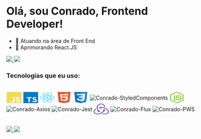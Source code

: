 # Olá, sou Conrado, Frontend Developer!

- 🔭 Atuando na área de Front End
- 🌱 Aprimorando React.JS

<div>
  <a href="https://beacons.ai/ConradoCapistrano">
    <img height="180em" src="https://github-readme-stats-git-masterrstaa-rickstaa.vercel.app/api?username=ConradoCapistrano&theme=tokyonight"/>
    <img height="180em" src="https://github-readme-stats.vercel.app/api/top-langs/?username=ConradoCapistrano&theme=tokyonight"/>
  </a>
</div>

### Tecnologias que eu uso:

<div style="display: inline_block"><br>
  <img align="center" alt="Conrado-Js" height="30" width="40" src="https://raw.githubusercontent.com/devicons/devicon/master/icons/javascript/javascript-plain.svg">
  <img align="center" alt="Conrado-Ts" height="30" width="40" src="https://raw.githubusercontent.com/devicons/devicon/master/icons/typescript/typescript-plain.svg">
  <img align="center" alt="Conrado-React" height="30" width="40" src="https://raw.githubusercontent.com/devicons/devicon/master/icons/react/react-original.svg">
  <img align="center" alt="Conrado-HTML" height="30" width="40" src="https://raw.githubusercontent.com/devicons/devicon/master/icons/html5/html5-original.svg">
  <img align="center" alt="Conrado-CSS" height="30" width="40" src="https://raw.githubusercontent.com/devicons/devicon/master/icons/css3/css3-original.svg">
  <img align="center" alt="Conrado-StyledComponents" height="30" width="40" src="https://styled-components.com/logo.png" />
  <img align="center" alt="Conrado-NodeJs" height="30" width="40" src="https://raw.githubusercontent.com/devicons/devicon/master/icons/nodejs/nodejs-original.svg" />
  <img align="center" alt="Conrado-Axios" height="30" width="40" src="https://axios-http.com/assets/logo.svg" />
  <img align="center" alt="Conrado-Jest" height="30" width="40" src="https://cdn.jsdelivr.net/gh/devicons/devicon/icons/jest/jest-plain.svg" />
  <img align="center" alt="Conrado-Redux" height="30" width="40" src="https://raw.githubusercontent.com/devicons/devicon/master/icons/redux/redux-original.svg" />
  <img align="center" alt="Conrado-Flux" height="30" width="40" src="https://cdn.jsdelivr.net/gh/devicons/devicon/icons/flux/flux-original.svg" />
  <img align="center" alt="Conrado-PWS" height="30" width="40" src="https://cdn.jsdelivr.net/gh/devicons/devicon/icons/html5/html5-original.svg" />
</div>

##

<div>
  <a href="mailto:capistrano.conrado@gmail.com">
    <img src="https://img.shields.io/badge/-Gmail-%23333?style=for-the-badge&logo=gmail&logoColor=white" target="_blank">
  </a>
  <a href="https://www.linkedin.com/in/conrado-capistrano88" target="_blank">
    <img src="https://img.shields.io/badge/-LinkedIn-%230077B5?style=for-the-badge&logo=linkedin&logoColor=white" target="_blank">
  </a> 
</div>
